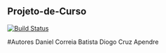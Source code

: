## Projeto-de-Curso

[![Build Status](https://travis-ci.org/gomods/athens.svg?branch=master)](https://travis-ci.org/gomods/athens)

#Autores
Daniel Correia Batista
Diogo Cruz Apendre



